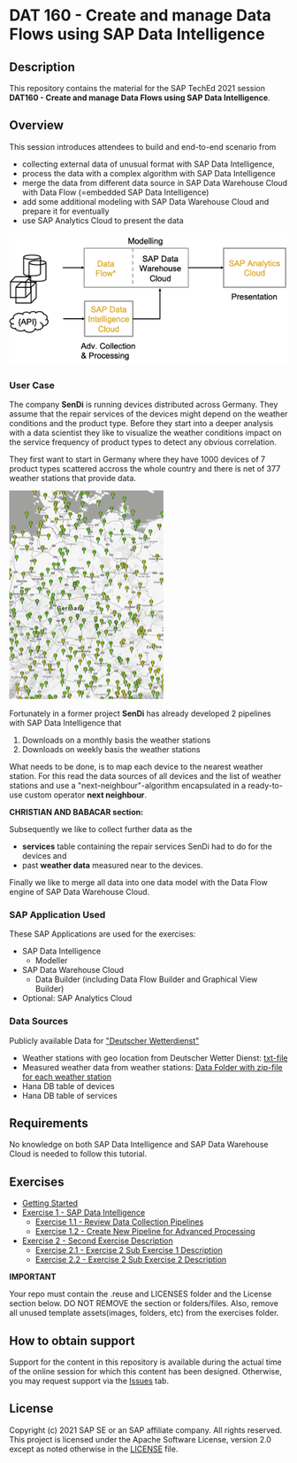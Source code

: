 # DAT 160 - Create and manage Data Flows using SAP Data Intelligence

## Description

This repository contains the material for the SAP TechEd 2021 session <b>DAT160 - Create and manage Data Flows using SAP Data Intelligence</b>.


## Overview

This session introduces attendees to build and end-to-end scenario from 

* collecting external data of unusual format with SAP Data Intelligence,
* process the data with a complex algorithm with SAP Data Intelligence
* merge the data from different data source in SAP Data Warehouse Cloud with Data Flow (=embedded SAP Data Intelligence)
* add some additional modeling with SAP Data Warehouse Cloud and prepare it for eventually
* use SAP Analytics Cloud to present the data

![Overview Data](./images/dataflow.png)

### User Case

The company **SenDi** is running devices distributed across Germany. They assume that the repair services of the devices might depend on the weather conditions and the product type. Before they start into a deeper analysis with a data scientist they like to visualize the weather conditions impact on the service frequency of product types to detect any obvious correlation. 

They first want to start in Germany where they have 1000 devices of 7 product types scattered accross the whole country and there is net of 377 weather stations that provide data. 

![Weather stations in Germany](./images/weatherstations.png)

Fortunately in a former project **SenDi** has already developed 2 pipelines with SAP Data Intelligence that 

1. Downloads on a monthly basis the weather stations
2. Downloads on weekly basis the weather stations

What needs to be done, is to map each device to the nearest weather station. For this read the data sources of all devices and the list of weather stations and use a "next-neighbour"-algorithm encapsulated in a ready-to-use custom operator **next neighbour**. 

**CHRISTIAN AND BABACAR section:**

Subsequently we like to collect further data as the 

* **services** table containing the repair services SenDi had to do for the devices and 
* past **weather data** measured near to the devices. 

Finally we like to merge all data into one data model with the Data Flow engine of SAP Data Warehouse Cloud. 


### SAP Application Used

These SAP Applications are used for the exercises: 

* SAP Data Intelligence
	* Modeller
* SAP Data Warehouse Cloud
	* Data Builder (including Data Flow Builder and Graphical View Builder)
* Optional: SAP Analytics Cloud   

### Data Sources

Publicly available Data for ["Deutscher Wetterdienst"](https://www.dwd.de)

* Weather stations with geo location from Deutscher Wetter Dienst: [txt-file](https://opendata.dwd.de/climate_environment/CDC/observations_germany/climate/daily/kl/recent/KL_Tageswerte_Beschreibung_Stationen.txt)
* Measured weather data from weather stations: [Data Folder with zip-file for each weather station](https://opendata.dwd.de/climate_environment/CDC/observations_germany/climate/daily/kl/recent/)
* Hana DB table of devices	
* Hana DB table of services




## Requirements

No knowledge on both SAP Data Intelligence and SAP Data Warehouse Cloud is needed to follow this tutorial.

## Exercises


- [Getting Started](exercises/ex0/)
- [Exercise 1 - SAP Data Intelligence](exercises/ex1/)
    - [Exercise 1.1 - Review Data Collection Pipelines](exercises/ex1#exercise-11-sub-exercise-1-description)
    - [Exercise 1.2 - Create New Pipeline for Advanced Processing](exercises/ex1#exercise-12-sub-exercise-2-description)
- [Exercise 2 - Second Exercise Description](exercises/ex2/)
    - [Exercise 2.1 - Exercise 2 Sub Exercise 1 Description](exercises/ex2#exercise-21-sub-exercise-1-description)
    - [Exercise 2.2 - Exercise 2 Sub Exercise 2 Description](exercises/ex2#exercise-22-sub-exercise-2-description)



**IMPORTANT**

Your repo must contain the .reuse and LICENSES folder and the License section below. DO NOT REMOVE the section or folders/files. Also, remove all unused template assets(images, folders, etc) from the exercises folder. 

## How to obtain support

Support for the content in this repository is available during the actual time of the online session for which this content has been designed. Otherwise, you may request support via the [Issues](../../issues) tab.

## License
Copyright (c) 2021 SAP SE or an SAP affiliate company. All rights reserved. This project is licensed under the Apache Software License, version 2.0 except as noted otherwise in the [LICENSE](LICENSES/Apache-2.0.txt) file.
